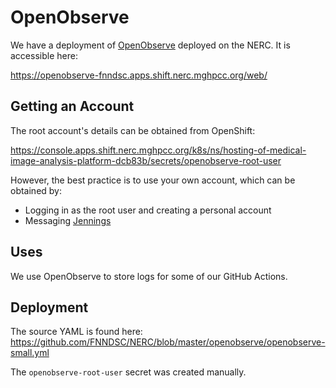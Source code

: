 # OpenObserve

We have a deployment of [OpenObserve](https://openobserve.ai) deployed on the NERC.
It is accessible here:

https://openobserve-fnndsc.apps.shift.nerc.mghpcc.org/web/

## Getting an Account

The root account's details can be obtained from OpenShift:

https://console.apps.shift.nerc.mghpcc.org/k8s/ns/hosting-of-medical-image-analysis-platform-dcb83b/secrets/openobserve-root-user

However, the best practice is to use your own account, which can be obtained by:

- Logging in as the root user and creating a personal account
- Messaging [Jennings](https://matrix.to/#/@jennydaman:fedora.im)

## Uses

We use OpenObserve to store logs for some of our GitHub Actions.

## Deployment

The source YAML is found here: https://github.com/FNNDSC/NERC/blob/master/openobserve/openobserve-small.yml

The `openobserve-root-user` secret was created manually.

